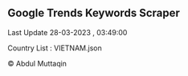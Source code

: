 

## Google Trends Keywords Scraper 
 
Last Update 28-03-2023 , 03:49:00

Country List :
VIETNAM.json



© Abdul Muttaqin 
